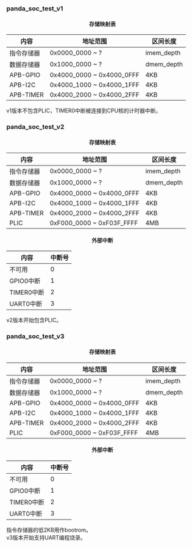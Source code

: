 ### panda_soc_test_v1
#### <center>存储映射表</center>
|内容|地址范围|区间长度|
|---|---|---|
|指令存储器|0x0000_0000 ~ ?|imem_depth|
|数据存储器|0x1000_0000 ~ ?|dmem_depth|
|APB-GPIO|0x4000_0000 ~ 0x4000_0FFF|4KB|
|APB-I2C|0x4000_1000 ~ 0x4000_1FFF|4KB|
|APB-TIMER|0x4000_2000 ~ 0x4000_2FFF|4KB|

v1版本不包含PLIC，TIMER0中断被连接到CPU核的计时器中断。  

### panda_soc_test_v2
#### <center>存储映射表</center>
|内容|地址范围|区间长度|
|---|---|---|
|指令存储器|0x0000_0000 ~ ?|imem_depth|
|数据存储器|0x1000_0000 ~ ?|dmem_depth|
|APB-GPIO|0x4000_0000 ~ 0x4000_0FFF|4KB|
|APB-I2C|0x4000_1000 ~ 0x4000_1FFF|4KB|
|APB-TIMER|0x4000_2000 ~ 0x4000_2FFF|4KB|
|PLIC|0xF000_0000 ~ 0xF03F_FFFF|4MB|

#### <center>外部中断</center>
|内容|中断号|
|---|---|
|不可用|0|
|GPIO0中断|1|
|TIMER0中断|2|
|UART0中断|3|

v2版本开始包含PLIC。  

### panda_soc_test_v3
#### <center>存储映射表</center>
|内容|地址范围|区间长度|
|---|---|---|
|指令存储器|0x0000_0000 ~ ?|imem_depth|
|数据存储器|0x1000_0000 ~ ?|dmem_depth|
|APB-GPIO|0x4000_0000 ~ 0x4000_0FFF|4KB|
|APB-I2C|0x4000_1000 ~ 0x4000_1FFF|4KB|
|APB-TIMER|0x4000_2000 ~ 0x4000_2FFF|4KB|
|PLIC|0xF000_0000 ~ 0xF03F_FFFF|4MB|

#### <center>外部中断</center>
|内容|中断号|
|---|---|
|不可用|0|
|GPIO0中断|1|
|TIMER0中断|2|
|UART0中断|3|

指令存储器的低2KB用作bootrom。  
v3版本开始支持UART编程烧录。  
